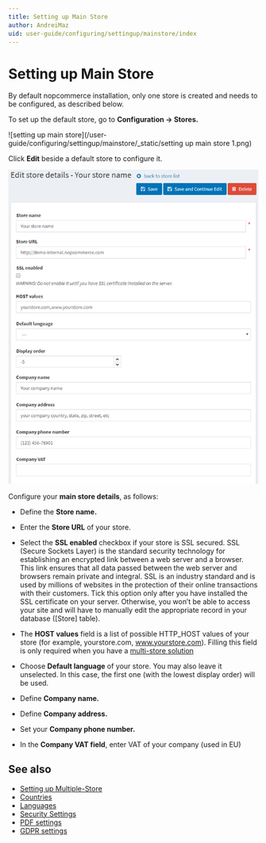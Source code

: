 ```yaml
---
title: Setting up Main Store
author: AndreiMaz
uid: user-guide/configuring/settingup/mainstore/index
---
```

# Setting up Main Store

By default nopcommerce installation, only one store is created and needs to be configured, as described below.

To set up the default store, go to **Configuration → Stores.**

![setting up main store](/user-guide/configuring/settingup/mainstore/_static/setting up main store 1.png)

Click **Edit** beside a default store to configure it.

![edit store](/user-guide/configuring/settingup/mainstore/_static/Store-Edit.png)

Configure your **main store details**, as follows:

* Define the **Store name.**

* Enter the **Store URL** of your store.

* Select the **SSL enabled** checkbox if your store is SSL secured. SSL (Secure Sockets Layer) is the standard security technology for establishing an encrypted link between a web server and a browser. This link ensures that all data passed between the web server and browsers remain private and integral. SSL is an industry standard and is used by millions of websites in the protection of their online transactions with their customers. Tick this option only after you have installed the SSL certificate on your server. Otherwise, you won’t be able to access your site and will have to manually edit the appropriate record in your database ([Store] table).

* The **HOST values** field is a list of possible HTTP_HOST values of your store (for example, yourstore.com, www.yourstore.com). Filling this field is only required when you have a [multi-store solution](xref:user-guide/configuring/settingup/mainstore/multiple-stores)

* Choose **Default language** of your store. You may also leave it unselected. In this case, the first one (with the lowest display order) will be used.

* Define **Company name.**

* Define **Company address.**

* Set your **Company phone number.**

* In the **Company VAT field**, enter VAT of your company (used in EU)

## See also

- [Setting up Multiple-Store](xref:user-guide/configuring/settingup/mainstore/multiple-stores)
- [Countries](xref:user-guide/configuring/settingup/mainstore/countries)
- [Languages](xref:user-guide/configuring/settingup/mainstore/languages)
- [Security Settings](xref:user-guide/configuring/settingup/mainstore/security-settings)
- [PDF settings](xref:user-guide/configuring/settingup/mainstore/pdf-settings)
- [GDPR settings](xref:user-guide/configuring/settingup/mainstore/gdpr-settings)
